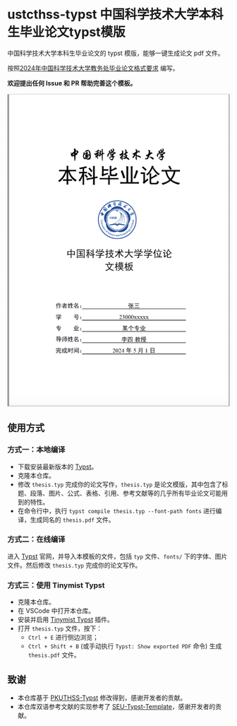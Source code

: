 # ustcthss-typst 中国科学技术大学本科生毕业论文typst模版

中国科学技术大学本科生毕业论文的 typst 模版，能够一键生成论文 pdf 文件。

按照[2024年中国科学技术大学教务处毕业论文格式要求](https://www.teach.ustc.edu.cn/notice/notice-teaching/17071.html) 编写。

**欢迎提出任何 Issue 和 PR 帮助完善这个模板。**

![ustcthss-typst](./images/cover_ustc.png)

## 使用方式

### 方式一：本地编译

- 下载安装最新版本的 [Typst](https://github.com/typst/typst)。
- 克隆本仓库。
- 修改 `thesis.typ` 完成你的论文写作，`thesis.typ` 是论文模版，其中包含了标题、段落、图片、公式、表格、引用、参考文献等的几乎所有毕业论文可能用到的特性。
- 在命令行中，执行 `typst compile thesis.typ --font-path fonts` 进行编译，生成同名的 `thesis.pdf` 文件。

### 方式二：在线编译

进入 [Typst](https://typst.app/) 官网，并导入本模板的文件，包括 `typ` 文件、`fonts/` 下的字体、图片文件。然后修改 `thesis.typ` 完成你的论文写作。

### 方式三：使用 Tinymist Typst

- 克隆本仓库。
- 在 VSCode 中打开本仓库。
- 安装并启用 [Tinymist Typst](https://marketplace.visualstudio.com/items?itemName=myriad-dreamin.tinymist) 插件。
- 打开 `thesis.typ` 文件，按下：
    - `Ctrl + E` 进行侧边浏览；
    - `Ctrl + Shift + B` (或手动执行 `Typst: Show exported PDF` 命令) 生成 `thesis.pdf` 文件。

## 致谢

- 本仓库基于 [PKUTHSS-Typst](https://github.com/pku-typst/pkuthss-typst) 修改得到，感谢开发者的贡献。
- 本仓库双语参考文献的实现参考了 [SEU-Typst-Template](https://github.com/csimide/SEU-Typst-Template/tree/master?tab=readme-ov-file#%E5%8F%82%E8%80%83%E6%96%87%E7%8C%AE)，感谢开发者的贡献。


